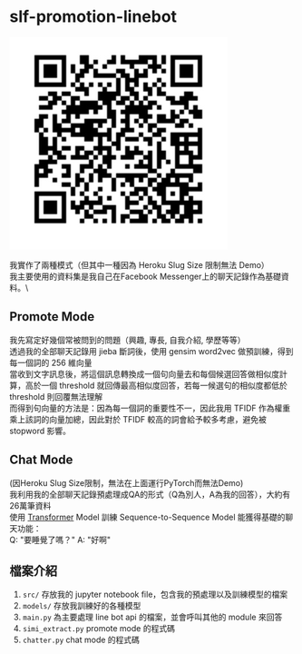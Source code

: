 # slf-promotion-linebot

![QR code](https://raw.githubusercontent.com/dav1a1223/slf-promotion-linebot/master/QRcode.jpg)

我實作了兩種模式（但其中一種因為 Heroku Slug Size 限制無法 Demo）\
我主要使用的資料集是我自己在Facebook Messenger上的聊天記錄作為基礎資料。\

## Promote Mode
我先寫定好幾個常被問到的問題（興趣, 專長, 自我介紹, 學歷等等）\
透過我的全部聊天記錄用 jieba 斷詞後，使用 gensim word2vec 做預訓練，得到每一個詞的 256 維向量\
當收到文字訊息後，將這個訊息轉換成一個句向量去和每個候選回答做相似度計算，高於一個 threshold 就回傳最高相似度回答，若每一候選句的相似度都低於 threshold 則回覆無法理解\
而得到句向量的方法是：因為每一個詞的重要性不一，因此我用 TFIDF 作為權重乘上該詞的向量加總，因此對於 TFIDF 較高的詞會給予較多考慮，避免被 stopword 影響。

## Chat Mode
(因Heroku Slug Size限制，無法在上面運行PyTorch而無法Demo)\
我利用我的全部聊天記錄預處理成QA的形式（Q為別人，A為我的回答），大約有26萬筆資料\
使用 [Transformer](https://arxiv.org/abs/1706.03762) Model 訓練 Sequence-to-Sequence Model
能獲得基礎的聊天功能：\
Q: "要睡覺了嗎？" A: "好啊"

## 檔案介紹
1. `src/` 存放我的 jupyter notebook file，包含我的預處理以及訓練模型的檔案
2. `models/` 存放我訓練好的各種模型
3. `main.py` 為主要處理 line bot api 的檔案，並會呼叫其他的 module 來回答
4. `simi_extract.py` promote mode 的程式碼
5. `chatter.py` chat mode 的程式碼 

